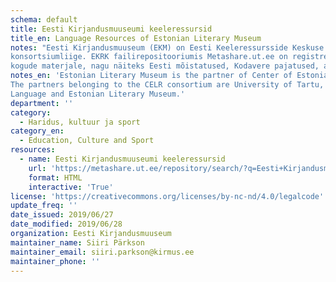 ```yaml
---
schema: default
title: Eesti Kirjandusmuuseumi keeleressursid 
title_en: Language Resources of Estonian Literary Museum 
notes: "Eesti Kirjandusmuuseum (EKM) on Eesti Keeleressursside Keskuse (EKRK, https://keeleressursid.ee/et/eesti-keeleressursside-keskus) 
konsortsiumliige. EKRK failirepositooriumis Metashare.ut.ee on registreeritud ja kättesaadavaks tehtud mitmeid Eesti Kirjandusmuuseumi 
kogude materjale, nagu näiteks Eesti mõistatused, Kodavere pajatused, anekdoodid, Eesti 1920ndate aastate kirjanduskriitikakorpus. Erinevatel resurssidel on erinevad litsentsid ja neist tulenevad kasutuspiirangud."
notes_en: 'Estonian Literary Museum is the partner of Center of Estonian Language Resources (CELR, https://keeleressursid.ee/en/).
The partners belonging to the CELR consortium are University of Tartu, Tallinn University of Technology, Institute of the Estonian 
Language and Estonian Literary Museum.'
department: ''
category:
  - Haridus, kultuur ja sport
category_en:
  - Education, Culture and Sport
resources:
  - name: Eesti Kirjandusmuuseumi keeleressursid
    url: 'https://metashare.ut.ee/repository/search/?q=Eesti+Kirjandusmuuseum'
    format: HTML
    interactive: 'True'
license: 'https://creativecommons.org/licenses/by-nc-nd/4.0/legalcode'
update_freq: ''
date_issued: 2019/06/27
date_modified: 2019/06/28
organization: Eesti Kirjandusmuuseum
maintainer_name: Siiri Pärkson
maintainer_email: siiri.parkson@kirmus.ee
maintainer_phone: ''
---
```

